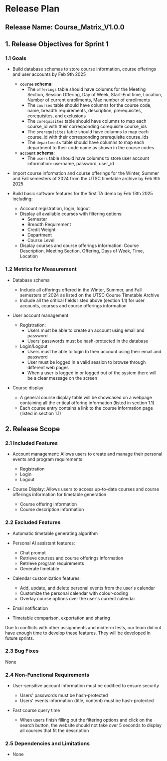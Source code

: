 # Release Plan

## Release Name: Course_Matrix_V1.0.0

## 1. Release Objectives for Sprint 1

### 1.1 Goals

- Build database schemas to store course information, course offerings and user accounts by Feb 9th 2025

  - **`course` schema**:
    - The `offerings` table should have columns for the Meeting Section, Session Offering, Day of Week, Start-End time, Location, Number of current enrollments, Max number of enrollments
    - The `courses` table should have columns for the course code, name, breadth requirements, description, prerequisites, corequisites, and exclusions
    - The `corequisites` table should have columns to map each course_id with their corresponding corequisite course_ids
    - The `prerequisites` table should have columns to map each course_id with their corresponding prerequisite course_ids
    - The `departments` table should have columns to map each department to their code name as shown in the course codes
  - **`account` schema**:
    - The `users` table should have columns to store user account information: username, password, user_id

- Import course information and course offerings for the Winter, Summer and Fall semesters of 2024 from the UTSC timetable archive by Feb 9th 2025
- Build basic software features for the first TA demo by Feb 13th 2025 including:
  - Account registration, login, logout
  - Display all available courses with filtering options:
    - Semester
    - Breadth Requirement
    - Credit Weight
    - Department
    - Course Level
  - Display courses and course offerings information: Course Description, Meeting Section, Offering, Days of Week, Time, Location

### 1.2 Metrics for Measurement

- Database schema
  - Include all offerings offered in the Winter, Summer, and Fall semesters of 2024 as listed on the UTSC Course Timetable Archive
  - Include all the critical fields listed above (section 1.1) for user accounts, courses and course offerings information
- User account management

  - Registration:
    - Users must be able to create an account using email and password
    - Users' passwords must be hash-protected in the database
  - Login/Logout
    - Users must be able to login to their account using their email and password
    - User must be logged in a valid session to browse through different web pages
    - When a user is logged in or logged out of the system there will be a clear message on the screen

- Course display
  - A general course display table will be showcased on a webpage containing all the critical offering information (listed in section 1.1)
  - Each course entry contains a link to the course information page (listed in section 1.1)

## 2. Release Scope

### 2.1 Included Features

- Account management: Allows users to create and manage their personal events and program requirements

  - Registration
  - Login
  - Logout

- Course Display: Allows users to access up-to-date courses and course offerings information for timetable generation
  - Course offering information
  - Course description information

### 2.2 Excluded Features

- Automatic timetable generating algorithm
- Personal AI assistant features:

  - Chat prompt
  - Retrieve courses and course offerings information
  - Retrieve program requirements
  - Generate timetable

- Calendar customization features:

  - Add, update, and delete personal events from the user's calendar
  - Customize the personal calendar with colour-coding
  - Overlay course options over the user's current calendar

- Email notification
- Timetable comparison, exportation and sharing

Due to conflicts with other assignments and midterm tests, our team did not have enough time to develop these features. They will be developed in future sprints.

### 2.3 Bug Fixes

None

### 2.4 Non-Functional Requirements

- User-sensitive account information must be codified to ensure security

  - Users' passwords must be hash-protected
  - Users' events information (title, content) must be hash-protected

- Fast course query time
  - When users finish filling out the filtering options and click on the search button, the website should not take over 5 seconds to display all courses that fit the description

### 2.5 Dependencies and Limitations

- None
